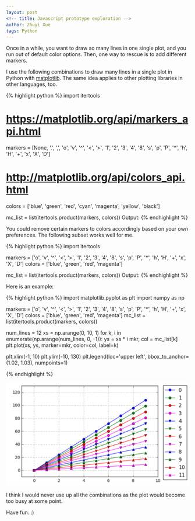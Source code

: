 ```yaml
---
layout: post
<!-- title: Javascript prototype exploration -->
author: Zhuyi Xue
tags: Python
---
```


Once in a while, you want to draw so many lines in one single plot, and you run
out of default color options. Then, one way to rescue is to add different
markers. 

I use the following combinations to draw many lines in a single plot in Python
with [matplotlib](https://matplotlib.org/). The same idea applies to other
plotting libraries in other languages, too.

{% highlight python %}
import itertools

# https://matplotlib.org/api/markers_api.html
markers = [None, '.', ',', 'o', 'v', '^', '<', '>', '1', '2', '3', '4', '8', 's', 'p', 'P', '*', 'h', 'H', '+', 'x', 'X', 'D']
# http://matplotlib.org/api/colors_api.html
colors = ['blue', 'green', 'red', 'cyan', 'magenta', 'yellow', 'black']

mc_list = list(itertools.product(markers, colors))
Output:
{% endhighlight %}

You could remove certain markers to colors accordingly based on your own
preferences. The following subset works well for me.

{% highlight python %}
import itertools

markers = ['o', 'v', '^', '<', '>', '1', '2', '3', '4', '8', 's', 'p', 'P', '*', 'h', 'H', '+', 'x', 'X', 'D']
colors = ['blue', 'green', 'red', 'magenta']

mc_list = list(itertools.product(markers, colors))
Output:
{% endhighlight %}

Here is an example:

{% highlight python %}
import matplotlib.pyplot as plt
import numpy as np

markers = ['o', 'v', '^', '<', '>', '1', '2', '3', '4', '8', 's', 'p', 'P', '*', 'h', 'H', '+', 'x', 'X', 'D']
colors = ['blue', 'green', 'red', 'magenta']
mc_list = list(itertools.product(markers, colors))

num_lines = 12
xs = np.arange(0, 10, 1)
for k, i in enumerate(np.arange(num_lines, 0, -1)):
    ys = xs * i
    mkr, col = mc_list[k]
    plt.plot(xs, ys, marker=mkr, color=col, label=k)

plt.xlim(-1, 10)
plt.ylim(-10, 130)
plt.legend(loc='upper left', bbox_to_anchor=(1.02, 1.03), numpoints=1)

{% endhighlight %}

<p><img src="/assets/many-lines-plot-example.png" alt="many-lines-plot-example.png" width="600"/></p>

I think I would never use up all the combinations as the plot would become too
busy at some point.

Have fun. :)
